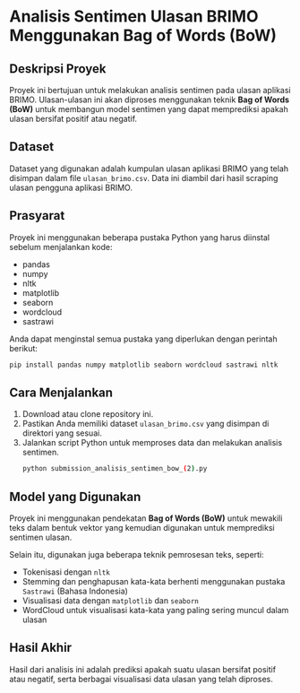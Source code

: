 
# Analisis Sentimen Ulasan BRIMO Menggunakan Bag of Words (BoW)

## Deskripsi Proyek
Proyek ini bertujuan untuk melakukan analisis sentimen pada ulasan aplikasi BRIMO. Ulasan-ulasan ini akan diproses menggunakan teknik **Bag of Words (BoW)** untuk membangun model sentimen yang dapat memprediksi apakah ulasan bersifat positif atau negatif.

## Dataset
Dataset yang digunakan adalah kumpulan ulasan aplikasi BRIMO yang telah disimpan dalam file `ulasan_brimo.csv`. Data ini diambil dari hasil scraping ulasan pengguna aplikasi BRIMO.

## Prasyarat
Proyek ini menggunakan beberapa pustaka Python yang harus diinstal sebelum menjalankan kode:
- pandas
- numpy
- nltk
- matplotlib
- seaborn
- wordcloud
- sastrawi

Anda dapat menginstal semua pustaka yang diperlukan dengan perintah berikut:
```bash
pip install pandas numpy matplotlib seaborn wordcloud sastrawi nltk
```

## Cara Menjalankan
1. Download atau clone repository ini.
2. Pastikan Anda memiliki dataset `ulasan_brimo.csv` yang disimpan di direktori yang sesuai.
3. Jalankan script Python untuk memproses data dan melakukan analisis sentimen.
   ```bash
   python submission_analisis_sentimen_bow_(2).py
   ```

## Model yang Digunakan
Proyek ini menggunakan pendekatan **Bag of Words (BoW)** untuk mewakili teks dalam bentuk vektor yang kemudian digunakan untuk memprediksi sentimen ulasan.

Selain itu, digunakan juga beberapa teknik pemrosesan teks, seperti:
- Tokenisasi dengan `nltk`
- Stemming dan penghapusan kata-kata berhenti menggunakan pustaka `Sastrawi` (Bahasa Indonesia)
- Visualisasi data dengan `matplotlib` dan `seaborn`
- WordCloud untuk visualisasi kata-kata yang paling sering muncul dalam ulasan

## Hasil Akhir
Hasil dari analisis ini adalah prediksi apakah suatu ulasan bersifat positif atau negatif, serta berbagai visualisasi data ulasan yang telah diproses.
